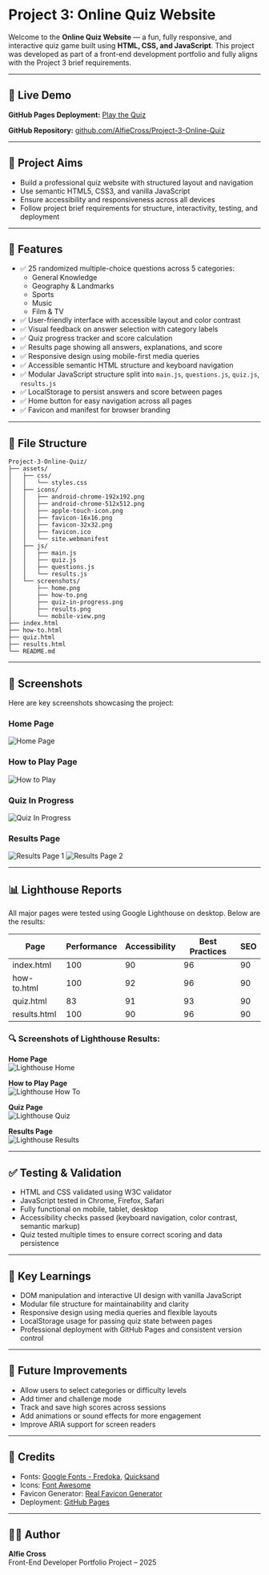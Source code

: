 # Project 3: Online Quiz Website

Welcome to the **Online Quiz Website** — a fun, fully responsive, and interactive quiz game built using **HTML, CSS, and JavaScript**. This project was developed as part of a front-end development portfolio and fully aligns with the Project 3 brief requirements.

---

## 🔗 Live Demo

**GitHub Pages Deployment:** [Play the Quiz](https://alfiecross.github.io/Project-3-Online-Quiz/)

**GitHub Repository:** [github.com/AlfieCross/Project-3-Online-Quiz](https://github.com/AlfieCross/Project-3-Online-Quiz)

---

## 🎯 Project Aims

- Build a professional quiz website with structured layout and navigation
- Use semantic HTML5, CSS3, and vanilla JavaScript
- Ensure accessibility and responsiveness across all devices
- Follow project brief requirements for structure, interactivity, testing, and deployment

---

## 🚀 Features

- ✅ 25 randomized multiple-choice questions across 5 categories:
  - General Knowledge
  - Geography & Landmarks
  - Sports
  - Music
  - Film & TV
- ✅ User-friendly interface with accessible layout and color contrast
- ✅ Visual feedback on answer selection with category labels
- ✅ Quiz progress tracker and score calculation
- ✅ Results page showing all answers, explanations, and score
- ✅ Responsive design using mobile-first media queries
- ✅ Accessible semantic HTML structure and keyboard navigation
- ✅ Modular JavaScript structure split into `main.js`, `questions.js`, `quiz.js`, `results.js`
- ✅ LocalStorage to persist answers and score between pages
- ✅ Home button for easy navigation across all pages
- ✅ Favicon and manifest for browser branding

---

## 🧱 File Structure

```
Project-3-Online-Quiz/
├── assets/
│   ├── css/
│   │   └── styles.css
│   ├── icons/
│   │   ├── android-chrome-192x192.png
│   │   ├── android-chrome-512x512.png
│   │   ├── apple-touch-icon.png
│   │   ├── favicon-16x16.png
│   │   ├── favicon-32x32.png
│   │   ├── favicon.ico
│   │   └── site.webmanifest
│   ├── js/
│   │   ├── main.js
│   │   ├── quiz.js
│   │   ├── questions.js
│   │   └── results.js
│   └── screenshots/
│       ├── home.png
│       ├── how-to.png
│       ├── quiz-in-progress.png
│       ├── results.png
│       └── mobile-view.png
├── index.html
├── how-to.html
├── quiz.html
├── results.html
└── README.md
```

---

## 📸 Screenshots

Here are key screenshots showcasing the project:

### Home Page
![Home Page](assets/screenshots/home.png)

### How to Play Page
![How to Play](assets/screenshots/how-to.png)

### Quiz In Progress
![Quiz In Progress](assets/screenshots/quiz-in-progress.png)

### Results Page
![Results Page 1](assets/screenshots/results-1.png)
![Results Page 2](assets/screenshots/results-2.png)

---

## 📊 Lighthouse Reports

All major pages were tested using Google Lighthouse on desktop. Below are the results:

| Page         | Performance | Accessibility | Best Practices | SEO |
| ------------ | ----------- | ------------- | -------------- | --- |
| index.html   | 100         | 90            | 96             | 90  |
| how-to.html  | 100         | 92            | 96             | 90  |
| quiz.html    | 83          | 91            | 93             | 90  |
| results.html | 100         | 90            | 96             | 90  |

### 🔍 Screenshots of Lighthouse Results:

**Home Page**  
![Lighthouse Home](assets/screenshots/lighthouse-home.png)

**How to Play Page**  
![Lighthouse How To](assets/screenshots/lighthouse-how-to.png)

**Quiz Page**  
![Lighthouse Quiz](assets/screenshots/lighthouse-quiz.png)

**Results Page**  
![Lighthouse Results](assets/screenshots/lighthouse-results.png)

---

## ✅ Testing & Validation

- HTML and CSS validated using W3C validator
- JavaScript tested in Chrome, Firefox, Safari
- Fully functional on mobile, tablet, desktop
- Accessibility checks passed (keyboard navigation, color contrast, semantic markup)
- Quiz tested multiple times to ensure correct scoring and data persistence

---

## 🧠 Key Learnings

- DOM manipulation and interactive UI design with vanilla JavaScript
- Modular file structure for maintainability and clarity
- Responsive design using media queries and flexible layouts
- LocalStorage usage for passing quiz state between pages
- Professional deployment with GitHub Pages and consistent version control

---

## 🔮 Future Improvements

- Allow users to select categories or difficulty levels
- Add timer and challenge mode
- Track and save high scores across sessions
- Add animations or sound effects for more engagement
- Improve ARIA support for screen readers

---

## 📜 Credits

- Fonts: [Google Fonts - Fredoka](https://fonts.google.com/specimen/Fredoka), [Quicksand](https://fonts.google.com/specimen/Quicksand)
- Icons: [Font Awesome](https://fontawesome.com/)
- Favicon Generator: [Real Favicon Generator](https://realfavicongenerator.net/)
- Deployment: [GitHub Pages](https://pages.github.com/)

---

## 👨‍💻 Author

**Alfie Cross**\
Front-End Developer Portfolio Project – 2025
